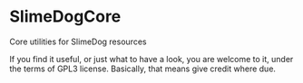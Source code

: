 # SlimeDogCore
Core utilities for SlimeDog resources

If you find it useful, or just what to have a look, you are welcome to it, under the terms of GPL3 license.
Basically, that means give credit where due.
